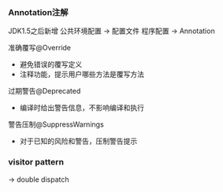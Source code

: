 ### Annotation注解
JDK1.5之后新增
公共环境配置 -> 配置文件
程序配置 -> Annotation

准确覆写@Override
- 避免错误的覆写定义
- 注释功能，提示用户哪些方法是覆写方法

过期警告@Deprecated
- 编译时给出警告信息，不影响编译和执行

警告压制@SuppressWarnings
- 对于已知的风险和警告，压制警告提示


### visitor pattern
-> double dispatch